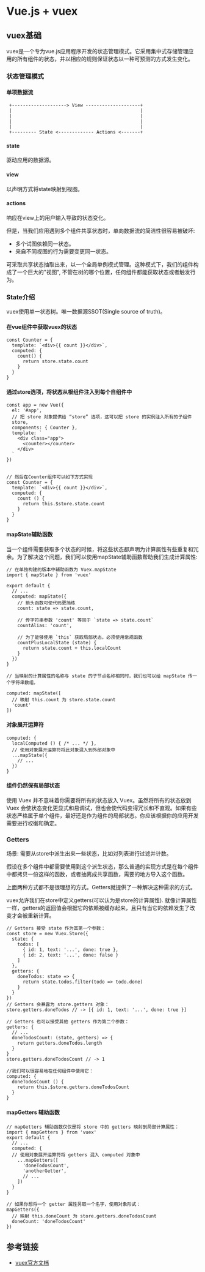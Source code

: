 # Vue.js + vuex

## vuex基础
vuex是一个专为vue.js应用程序开发的状态管理模式。它采用集中式存储管理应用的所有组件的状态，并以相应的规则保证状态以一种可预测的方式发生变化。

### 状态管理模式

#### 单项数据流

```
 +--------------------> View --------------------+
 |                                               |
 |                                               |
 |                                               |
 |                                               |
 +--------- State <------------- Actions <-------+
```

#### state
驱动应用的数据源。


#### view
以声明方式将state映射到视图。

#### actions
响应在view上的用户输入导致的状态变化。

但是，当我们应用遇到多个组件共享状态时，单向数据流的简洁性很容易被破坏:

* 多个试图依赖同一状态。
* 来自不同视图的行为需要变更同一状态。

可采取共享状态抽取出来，以一个全局单例模式管理。这种模式下，我们的组件构成了一个巨大的"视图", 不管在树的哪个位置，任何组件都能获取状态或者触发行为。


### State介绍
vuex使用单一状态树。唯一数据源SSOT(Single source of truth)。

#### 在vue组件中获取vuex的状态
```
const Counter = {
  template: `<div>{{ count }}</div>`,
  computed: {
    count() {
      return store.state.count
    }
  }
}
```

#### 通过store选项，将状态从根组件注入到每个自组件中
```
const app = new Vue({
  el: '#app',
  // 把 store 对象提供给 “store” 选项，这可以把 store 的实例注入所有的子组件
  store,
  components: { Counter },
  template: `
    <div class="app">
      <counter></counter>
    </div>
  `
})


// 然后在Counter组件可以如下方式实现
const Counter = {
  template: `<div>{{ count }}</div>`,
  computed: {
    count () {
      return this.$store.state.count
    }
  }
}
```

#### mapState辅助函数

当一个组件需要获取多个状态的时候，将这些状态都声明为计算属性有些重复和冗余。为了解决这个问题，我们可以使用mapState辅助函数帮助我们生成计算属性:
```
// 在单独构建的版本中辅助函数为 Vuex.mapState
import { mapState } from 'vuex'

export default {
  // ...
  computed: mapState({
    // 箭头函数可使代码更简练
    count: state => state.count,

    // 传字符串参数 'count' 等同于 `state => state.count`
    countAlias: 'count',

    // 为了能够使用 `this` 获取局部状态，必须使用常规函数
    countPlusLocalState (state) {
      return state.count + this.localCount
    }
  })
}

// 当映射的计算属性的名称与 state 的子节点名称相同时，我们也可以给 mapState 传一个字符串数组。

computed: mapState([
  // 映射 this.count 为 store.state.count
  'count'
])
```

#### 对象展开运算符
```
computed: {
  localComputed () { /* ... */ },
  // 使用对象展开运算符将此对象混入到外部对象中
  ...mapState({
    // ...
  })
}
```

#### 组件仍然保有局部状态
使用 Vuex 并不意味着你需要将所有的状态放入 Vuex。虽然将所有的状态放到 Vuex 会使状态变化更显式和易调试，但也会使代码变得冗长和不直观。如果有些状态严格属于单个组件，最好还是作为组件的局部状态。你应该根据你的应用开发需要进行权衡和确定。


### Getters
场景: 需要从store中派生出来一些状态，比如对列表进行过滤并计数。

假设在多个组件中都需要使用到这个派生状态，那么普通的实现方式是在每个组件中都拷贝一份这样的函数，或者抽离成共享函数，需要的地方导入这个函数。

上面两种方式都不是很理想的方式。Getters就提供了一种解决这种需求的方式。

vuex允许我们在store中定义getters(可以认为是store的计算属性). 就像计算属性一样，getters的返回值会根据它的依赖被缓存起来，且只有当它的依赖发生了改变才会被重新计算。
```
// Getters 接受 state 作为其第一个参数：
const store = new Vuex.Store({
  state: {
    todos: [
      { id: 1, text: '...', done: true },
      { id: 2, text: '...', done: false }
    ]
  },
  getters: {
    doneTodos: state => {
      return state.todos.filter(todo => todo.done)
    }
  }
})
// Getters 会暴露为 store.getters 对象：
store.getters.doneTodos // -> [{ id: 1, text: '...', done: true }]

// Getters 也可以接受其他 getters 作为第二个参数：
getters: {
  // ...
  doneTodosCount: (state, getters) => {
    return getters.doneTodos.length
  }
}
store.getters.doneTodosCount // -> 1

//我们可以很容易地在任何组件中使用它：
computed: {
  doneTodosCount () {
    return this.$store.getters.doneTodosCount
  }
}
```

#### mapGetters 辅助函数
```
// mapGetters 辅助函数仅仅是将 store 中的 getters 映射到局部计算属性：
import { mapGetters } from 'vuex'
export default {
  // ...
  computed: {
  // 使用对象展开运算符将 getters 混入 computed 对象中
    ...mapGetters([
      'doneTodosCount',
      'anotherGetter',
      // ...
    ])
  }
}

// 如果你想将一个 getter 属性另取一个名字，使用对象形式：
mapGetters({
  // 映射 this.doneCount 为 store.getters.doneTodosCount
  doneCount: 'doneTodosCount'
})
```

## 参考链接

* [vuex官方文档](https://vuex.vuejs.org/zh-cn/state.html)
